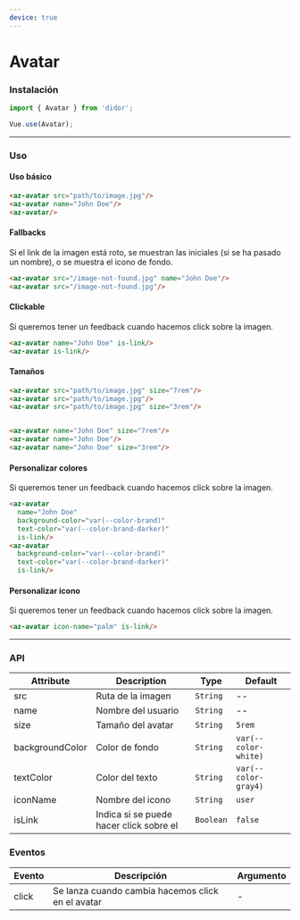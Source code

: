 ```yaml
---
device: true
---
```


# Avatar

### Instalación

```javascript
import { Avatar } from 'didor';

Vue.use(Avatar);
```

---

### Uso

#### Uso básico

``` html
<az-avatar src="path/to/image.jpg"/>
<az-avatar name="John Doe"/>
<az-avatar/>
```

#### Fallbacks

Si el link de la imagen está roto, se muestran las iniciales (si se ha pasado un nombre), o se muestra el icono de fondo.

``` html
<az-avatar src="/image-not-found.jpg" name="John Doe"/>
<az-avatar src="/image-not-found.jpg"/>
```

#### Clickable

Si queremos tener un feedback cuando hacemos click sobre la imagen.

``` html
<az-avatar name="John Doe" is-link/>
<az-avatar is-link/>
```

#### Tamaños

``` html
<az-avatar src="path/to/image.jpg" size="7rem"/>
<az-avatar src="path/to/image.jpg"/>
<az-avatar src="path/to/image.jpg" size="3rem"/>


<az-avatar name="John Doe" size="7rem"/>
<az-avatar name="John Doe"/>
<az-avatar name="John Doe" size="3rem"/>
```

#### Personalizar colores

Si queremos tener un feedback cuando hacemos click sobre la imagen.

``` html
<az-avatar
  name="John Doe"
  background-color="var(--color-brand)"
  text-color="var(--color-brand-darker)"
  is-link/>
<az-avatar
  background-color="var(--color-brand)"
  text-color="var(--color-brand-darker)"
  is-link/>
```

#### Personalizar icono

Si queremos tener un feedback cuando hacemos click sobre la imagen.

``` html
<az-avatar icon-name="palm" is-link/>
```


---

### API

| Attribute   | Description                                | Type      | Default   |
| ----------- | ------------------------------------------ | --------- | --------- |
| src | Ruta de la imagen | `String` | -- |
| name | Nombre del usuario | `String` | -- |
| size | Tamaño del avatar | `String` | `5rem` |
| backgroundColor | Color de fondo | `String` | `var(--color-white)` |
| textColor | Color del texto | `String` | `var(--color-gray4)` |
| iconName | Nombre del icono | `String` | `user` |
| isLink | Indica si se puede hacer click sobre el | `Boolean` | `false` |

### Eventos

| Evento | Descripción                                             | Argumento |
| ------ | ------------------------------------------------------- | --------- |
| click | Se lanza cuando cambia hacemos click en el avatar | -         |
